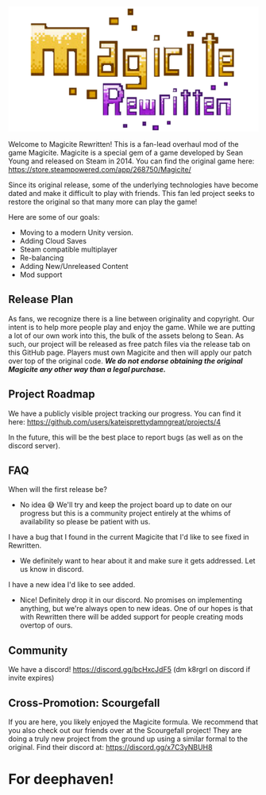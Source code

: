 <img src="./images/Magicite-Rewritten-Logo.png" title="Magicite Rewritten" width="800"/>

Welcome to Magicite Rewritten!  This is a fan-lead overhaul mod of the game Magicite.  Magicite is a special gem of a game developed by Sean Young and released on Steam in 2014.  You can find the original game here: https://store.steampowered.com/app/268750/Magicite/

Since its original release, some of the underlying technologies have become dated and make it difficult to play with friends.  This fan led project seeks to restore the original so that many more can play the game!

Here are some of our goals:
- Moving to a modern Unity version.
- Adding Cloud Saves
- Steam compatible multiplayer
- Re-balancing
- Adding New/Unreleased Content
- Mod support

## Release Plan

As fans, we recognize there is a line between originality and copyright. Our intent is to help more people play and enjoy the game. While we are putting a lot of our own work into this, the bulk of the assets belong to Sean. As such, our project will be released as free patch files via the release tab on this GitHub page. Players must own Magicite and then will apply our patch over top of the original code. **_We do not endorse obtaining the original Magicite any other way than a legal purchase._**

## Project Roadmap

We have a publicly visible project tracking our progress. You can find it here:  https://github.com/users/kateisprettydamngreat/projects/4

In the future, this will be the best place to report bugs (as well as on the discord server).

## FAQ

When will the first release be?
- No idea :sweat_smile:  We'll try and keep the project board up to date on our progress but this is a community project entirely at the whims of availability so please be patient with us.

I have a bug that I found in the current Magicite that I'd like to see fixed in Rewritten.
- We definitely want to hear about it and make sure it gets addressed. Let us know in discord.

I have a new idea I'd like to see added.
- Nice! Definitely drop it in our discord. No promises on implementing anything, but we're always open to new ideas. One of our hopes is that with Rewritten there will be added support for people creating mods overtop of ours.

## Community

We have a discord! https://discord.gg/bcHxcJdF5
(dm k8rgrl on discord if invite expires)

## Cross-Promotion: Scourgefall

If you are here, you likely enjoyed the Magicite formula. We recommend that you also check out our friends over at the Scourgefall project! They are doing a truly new project from the ground up using a similar formal to the original. Find their discord at: https://discord.gg/x7C3yNBUH8

# For deephaven!

